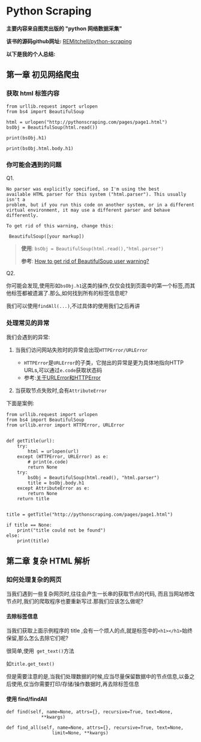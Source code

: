 # Python Scraping 

**主要内容来自图灵出版的 "python 网络数据采集"**

**该书的源码github网址:** [REMitchell/python-scraping](https://github.com/REMitchell/python-scraping)

**以下是我的个人总结:**


## 第一章 初见网络爬虫

### 获取 html 标签内容

```
from urllib.request import urlopen
from bs4 import BeautifulSoup

html = urlopen("http://pythonscraping.com/pages/page1.html")
bsObj = BeautifulSoup(html.read())

print(bsObj.h1)

print(bsObj.html.body.h1)
```

### 你可能会遇到的问题

Q1. 

```
No parser was explicitly specified, so I'm using the best
available HTML parser for this system ("html.parser"). This usually isn't a
problem, but if you run this code on another system, or in a different
virtual environment, it may use a different parser and behave differently.

To get rid of this warning, change this:

 BeautifulSoup([your markup])
```

> **使用**: ```bsObj = BeautifulSoup(html.read(),"html.parser")```
> 
> **参考**: [How to get rid of BeautifulSoup user warning?](https://stackoverflow.com/questions/33511544/how-to-get-rid-of-beautifulsoup-user-warning)


Q2.

你可能会发现,使用形如```bsObj.h1```这类的操作,仅仅会找到页面中的第一个标签,而其他标签都被遗漏了.那么,如何找到所有的标签信息呢?

我们可以使用```findAll(...)```,不过具体的使用我们之后再讲


### 处理常见的异常

我们会遇到的异常:

1. 当我们访问网站失败时的异常会出现```HTTPError/URLError```

	- ```HTTPError```是```URLError```的子类，它抛出的异常是更为具体地指向HTTP URLs,可以通过```e.code```获取状态码
	- 参考:[关于URLError和HTTPError](http://blog.csdn.net/whd526/article/details/52279103)

2. 当获取节点失败时,会有```AttributeError```

下面是案例:

```
from urllib.request import urlopen
from bs4 import BeautifulSoup
from urllib.error import HTTPError, URLError


def getTitle(url):
    try:
        html = urlopen(url)
    except (HTTPError, URLError) as e:
        # print(e.code)
        return None
    try:
        bsObj = BeautifulSoup(html.read(), "html.parser")
        title = bsObj.body.h1
    except AttributeError as e:
        return None
    return title


title = getTitle("http://pythonscraping.com/pages/page1.html")

if title == None:
    print("title could not be found")
else:
    print(title)

```


## 第二章 复杂 HTML 解析

### 如何处理复杂的网页

当我们遇到一些复杂网页时,往往会产生一长串的获取节点的代码, 而且当网站修改节点时,我们的爬取程序也要重新写过.那我们应该怎么做呢?


#### 去除标签信息

当我们获取上面示例程序的 title ,会有一个烦人的点,就是标签中的```<h1></h1>```始终保留,那么怎么去除它们呢? 

很简单,使用``` get_text()```方法

如```title.get_text()```

但是需要注意的是,当我们处理数据的时候,应当尽量保留数据中的节点信息,以备之后使用,仅当你需要打印/存储/操作数据时,再去除标签信息

#### 使用 find/findAll


```
def find(self, name=None, attrs={}, recursive=True, text=None,
             **kwargs)
```


```
def find_all(self, name=None, attrs={}, recursive=True, text=None,
                 limit=None, **kwargs)
```















